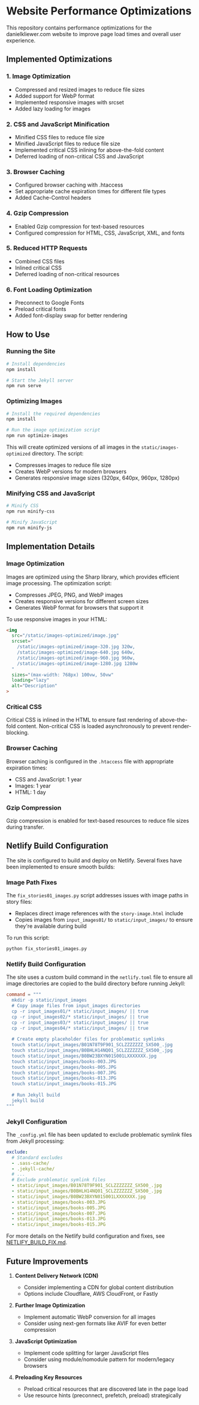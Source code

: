# Website Performance Optimizations

This repository contains performance optimizations for the danielkliewer.com website to improve page load times and overall user experience.

## Implemented Optimizations

### 1. Image Optimization
- Compressed and resized images to reduce file sizes
- Added support for WebP format
- Implemented responsive images with srcset
- Added lazy loading for images

### 2. CSS and JavaScript Minification
- Minified CSS files to reduce file size
- Minified JavaScript files to reduce file size
- Implemented critical CSS inlining for above-the-fold content
- Deferred loading of non-critical CSS and JavaScript

### 3. Browser Caching
- Configured browser caching with .htaccess
- Set appropriate cache expiration times for different file types
- Added Cache-Control headers

### 4. Gzip Compression
- Enabled Gzip compression for text-based resources
- Configured compression for HTML, CSS, JavaScript, XML, and fonts

### 5. Reduced HTTP Requests
- Combined CSS files
- Inlined critical CSS
- Deferred loading of non-critical resources

### 6. Font Loading Optimization
- Preconnect to Google Fonts
- Preload critical fonts
- Added font-display swap for better rendering

## How to Use

### Running the Site
```bash
# Install dependencies
npm install

# Start the Jekyll server
npm run serve
```

### Optimizing Images
```bash
# Install the required dependencies
npm install

# Run the image optimization script
npm run optimize-images
```

This will create optimized versions of all images in the `static/images-optimized` directory. The script:
- Compresses images to reduce file size
- Creates WebP versions for modern browsers
- Generates responsive image sizes (320px, 640px, 960px, 1280px)

### Minifying CSS and JavaScript
```bash
# Minify CSS
npm run minify-css

# Minify JavaScript
npm run minify-js
```

## Implementation Details

### Image Optimization
Images are optimized using the Sharp library, which provides efficient image processing. The optimization script:
- Compresses JPEG, PNG, and WebP images
- Creates responsive versions for different screen sizes
- Generates WebP format for browsers that support it

To use responsive images in your HTML:

```html
<img 
  src="/static/images-optimized/image.jpg" 
  srcset="
    /static/images-optimized/image-320.jpg 320w,
    /static/images-optimized/image-640.jpg 640w,
    /static/images-optimized/image-960.jpg 960w,
    /static/images-optimized/image-1280.jpg 1280w
  "
  sizes="(max-width: 768px) 100vw, 50vw"
  loading="lazy"
  alt="Description"
>
```

### Critical CSS
Critical CSS is inlined in the HTML to ensure fast rendering of above-the-fold content. Non-critical CSS is loaded asynchronously to prevent render-blocking.

### Browser Caching
Browser caching is configured in the `.htaccess` file with appropriate expiration times:
- CSS and JavaScript: 1 year
- Images: 1 year
- HTML: 1 day

### Gzip Compression
Gzip compression is enabled for text-based resources to reduce file sizes during transfer.

## Netlify Build Configuration

The site is configured to build and deploy on Netlify. Several fixes have been implemented to ensure smooth builds:

### Image Path Fixes

The `fix_stories01_images.py` script addresses issues with image paths in story files:
- Replaces direct image references with the `story-image.html` include
- Copies images from `input_images01/` to `static/input_images/` to ensure they're available during build

To run this script:
```bash
python fix_stories01_images.py
```

### Netlify Build Configuration

The site uses a custom build command in the `netlify.toml` file to ensure all image directories are copied to the build directory before running Jekyll:

```toml
command = """
  mkdir -p static/input_images
  # Copy image files from input_images directories
  cp -r input_images01/* static/input_images/ || true
  cp -r input_images02/* static/input_images/ || true
  cp -r input_images03/* static/input_images/ || true
  cp -r input_images04/* static/input_images/ || true
  
  # Create empty placeholder files for problematic symlinks
  touch static/input_images/B01N78T9F901_SCLZZZZZZZ_SX500_.jpg
  touch static/input_images/B0BHLH14NQ01_SCLZZZZZZZ_SX500_.jpg
  touch static/input_images/B0BW23BXYN01S001LXXXXXXX.jpg
  touch static/input_images/books-003.JPG
  touch static/input_images/books-005.JPG
  touch static/input_images/books-007.JPG
  touch static/input_images/books-013.JPG
  touch static/input_images/books-015.JPG
  
  # Run Jekyll build
  jekyll build
"""
```

### Jekyll Configuration

The `_config.yml` file has been updated to exclude problematic symlink files from Jekyll processing:

```yaml
exclude:
  # Standard excludes
  - .sass-cache/
  - .jekyll-cache/
  # ...
  # Exclude problematic symlink files
  - static/input_images/B01N78T9F901_SCLZZZZZZZ_SX500_.jpg
  - static/input_images/B0BHLH14NQ01_SCLZZZZZZZ_SX500_.jpg
  - static/input_images/B0BW23BXYN01S001LXXXXXXX.jpg
  - static/input_images/books-003.JPG
  - static/input_images/books-005.JPG
  - static/input_images/books-007.JPG
  - static/input_images/books-013.JPG
  - static/input_images/books-015.JPG
```

For more details on the Netlify build configuration and fixes, see [NETLIFY_BUILD_FIX.md](NETLIFY_BUILD_FIX.md).

## Future Improvements

1. **Content Delivery Network (CDN)**
   - Consider implementing a CDN for global content distribution
   - Options include Cloudflare, AWS CloudFront, or Fastly

2. **Further Image Optimization**
   - Implement automatic WebP conversion for all images
   - Consider using next-gen formats like AVIF for even better compression

3. **JavaScript Optimization**
   - Implement code splitting for larger JavaScript files
   - Consider using module/nomodule pattern for modern/legacy browsers

4. **Preloading Key Resources**
   - Preload critical resources that are discovered late in the page load
   - Use resource hints (preconnect, prefetch, preload) strategically
